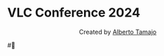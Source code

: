 # VLC Conference 2024
<p align="center">Created by <a href="https://albertotamajo.github.io/" target="_blank">Alberto Tamajo</a></p>
#👋
